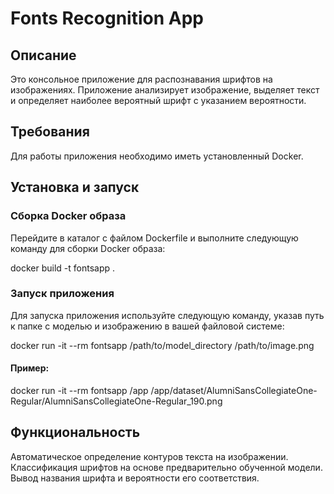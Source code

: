 # Fonts Recognition App
## Описание
Это консольное приложение для распознавания шрифтов на изображениях. Приложение анализирует изображение, выделяет текст и определяет наиболее вероятный шрифт с указанием вероятности.

## Требования
Для работы приложения необходимо иметь установленный Docker.

## Установка и запуск
### Сборка Docker образа
Перейдите в каталог с файлом Dockerfile и выполните следующую команду для сборки Docker образа:

docker build -t fontsapp .

### Запуск приложения
Для запуска приложения используйте следующую команду, указав путь к папке с моделью и изображению в вашей файловой системе:

docker run -it --rm fontsapp /path/to/model_directory /path/to/image.png

#### Пример: 

docker run -it --rm fontsapp /app /app/dataset/AlumniSansCollegiateOne-Regular/AlumniSansCollegiateOne-Regular_190.png


## Функциональность
Автоматическое определение контуров текста на изображении.
Классификация шрифтов на основе предварительно обученной модели.
Вывод названия шрифта и вероятности его соответствия.
